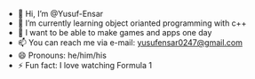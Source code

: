 - 👋 Hi, I’m @Yusuf-Ensar
- 🌱 I’m currently learning object orianted programming with c++
- 🐝 I want to be able to make games and apps one day
- 📫 You can reach me via e-mail: yusufensar0247@gmail.com
- 😄 Pronouns: he/him/his
- ⚡ Fun fact: I love watching Formula 1

<!---
Yusuf-Ensar/Yusuf-Ensar is a ✨ special ✨ repository because its `README.md` (this file) appears on your GitHub profile.
You can click the Preview link to take a look at your changes.
--->

